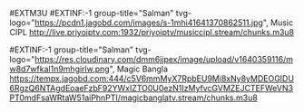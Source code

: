 #EXTM3U
#EXTINF:-1 group-title="Salman" tvg-logo="https://pcdn1.jagobd.com/images/s-1mhi41641370862511.jpg", Music CIPL
http://live.priyoiptv.com:1932/priyoiptv/musiccipl.stream/chunks.m3u8

#EXTINF:-1 group-title="Salman" tvg-logo="https://res.cloudinary.com/dmm6jjpex/image/upload/v1640359116/mw8d7wfkal1n9mhgirlw.png", Magic Bangla
https://tempx.jagobd.com:444/c5V6mmMyX7RpbEU9Mi8xNy8yMDEOGIDU6RgzQ6NTAgdEoaeFzbF92YWxIZTO0U0ezN1IzMyfvcGVMZEJCTEFWeVN3PT0mdFsaWRtaW51aiPhnPTI/magicbanglatv.stream/chunks.m3u8

